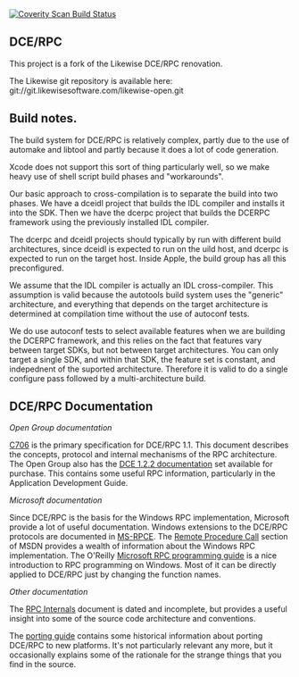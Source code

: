 <a href="https://scan.coverity.com/projects/dce-rpc">
  <img alt="Coverity Scan Build Status" src="https://scan.coverity.com/projects/6628/badge.svg"/>
</a>

DCE/RPC
-------

This project is a fork of the Likewise DCE/RPC renovation.

The Likewise git repository is available here:
    git://git.likewisesoftware.com/likewise-open.git

Build notes.
------------

The build system for DCE/RPC is relatively complex, partly due to
the use of automake and libtool and partly because it does a lot
of code generation.

Xcode does not support this sort of thing particularly well, so we
make heavy use of shell script build phases and "workarounds".

Our basic approach to cross-compilation is to separate the build
into two phases. We have a dceidl project that builds the IDL
compiler and installs it into the SDK. Then we have the dcerpc
project that builds the DCERPC framework using the previously
installed IDL compiler.

The dcerpc and dceidl projects should typically by run with different
build architectures, since dceidl is expected to run on the uild
host, and dcerpc is expected to run on the target host. Inside
Apple, the build group has all this preconfigured.

We assume that the IDL compiler is actually an IDL cross-compiler.
This assumption is valid because the autotools build system uses
the "generic" architecture, and everything that depends on the
target architecture is determined at compilation time without the
use of autoconf tests.

We do use autoconf tests to select available features when we are
building the DCERPC framework, and this relies on the fact that
features vary between target SDKs, but not between target architectures.
You can only target a single SDK, and within that SDK, the feature
set is constant, and indepednent of the suported architecture.
Therefore it is valid to do a single configure pass followed by a
multi-architecture build.

DCE/RPC Documentation
--------------------

*Open Group documentation*

[C706](http://www.opengroup.org/onlinepubs/9629399/) is the primary specification for DCE/RPC 1.1. This document describes the
concepts, protocol and internal mechanisms of the RPC architecture. The Open Group also has the [DCE 1.2.2 documentation](http://www.opengroup.org/bookstore/catalog/t151x.htm) set available for purchase. This contains some useful RPC information, particularly in the Application Development Guide.

*Microsoft documentation*

Since DCE/RPC is the basis for the Windows RPC implementation, Microsoft provide a
lot of useful documentation. Windows extensions to the DCE/RPC protocols are documented in
[MS-RPCE](http://msdn.microsoft.com/en-us/library/cc243560.aspx). The
[Remote Procedure Call](https://msdn.microsoft.com/en-us/library/aa378651.aspx) section
of MSDN provides a wealth of information about the Windows RPC
implementation. The O'Reilly
[Microsoft RPC programming guide](http://openlibrary.org/books/OL555525M/Microsoft_RPC_programming_guide)
is a nice introduction to RPC programming on Windows. Most of it
can be directly applied to DCE/RPC just by changing the function
names.

*Other documentation*

The [RPC Internals](docs/rpc-internals.pdf) document is dated and incomplete, but provides a useful insight into some of the source code architecture and conventions.

The [porting guide](docs/rpc-porting.pdf) contains some historical information about porting DCE/RPC to new platforms. It's not particularly relevant any more, but it occasionally
explains some of the rationale for the strange things that you find in the source.
